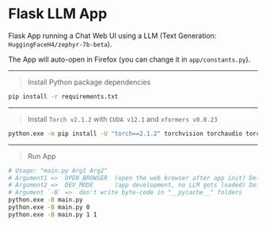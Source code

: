 # Flask LLM App

Flask App running a Chat Web UI using a LLM (Text Generation: `HuggingFaceH4/zephyr-7b-beta`).

The App will auto-open in Firefox (you can change it in `app/constants.py`).

-----

> Install Python package dependencies

```sh
pip install -r requirements.txt
```

-----

> Install `Torch v2.1.2` with `CUDA v12.1` and `xformers v0.0.23`

```sh
python.exe -m pip install -U "torch==2.1.2" torchvision torchaudio torchdiffeq torchsde "xformers~=0.0.23" --index-url https://download.pytorch.org/whl/cu121
```

-----

> Run App

```sh
# Usage: "main.py Arg1 Arg2"
# Argument1 =>  OPEN_BROWSER  (open the web browser after app init) Default: "1"
# Argument2 =>  DEV_MODE      (app development, no LLM gets loaded) Default: "0"
# Argument `-B` =>  don't write byte-code in "__pycache__" folders
python.exe -B main.py
python.exe -B main.py 0
python.exe -B main.py 1 1
```
